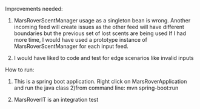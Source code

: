 Improvements needed:

1) MarsRoverScentManager usage as a singleton bean is wrong.
Another incoming feed will create issues as the other feed will have different boundaries but the previous set of lost scents are being used
If I had more time, I would have used a prototype instance of MarsRoverScentManager for each input feed.

2) I would have liked to code and test for edge scenarios like invalid inputs

How to run:
1) This is a spring boot application. Right click on MarsRoverApplication and run the java class
2)from command line: mvn spring-boot:run

3) MarsRoverIT is an integration test

